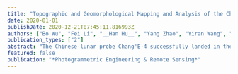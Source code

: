 ```yaml
---
title: "Topographic and Geomorphological Mapping and Analysis of the Chang'E-4 Landing Site on the Far Side of the Moon"
date: 2020-01-01
publishDate: 2020-12-21T07:45:11.816993Z
authors: ["Bo Wu", "Fei Li", "__Han Hu__", "Yang Zhao", "Yiran Wang", "Peipei Xiao", "Yuan Li", "Wai Chung Liu", "Long Chen", "Xuming Ge", " others"]
publication_types: ["2"]
abstract: "The Chinese lunar probe Chang'E-4 successfully landed in the Von Kármń crater on the far side of the Moon. This paper presents the topographic and geomorphological mapping and their joint analysis for selecting the Chang'E-4 landing site in the Von K'ḿ'aćrater. A digital topographic model (DTM) of the Von K'ar'́an áter, with a spatial resolution of 30 m, was generated through the integrated processing of Chang'E-2 images (7 m/pixel) and Lunar Reconnaissance Orbiter (LRO) Laser Altimeter (LOLA) data. Slope maps were derived from the DTM. Terrain occlusions to both the Sun and the relay satellite were studied. Craters with diameters $≥$ 70 m were detected to generate a crater density map. Rocks with diameters $≥$ 2 m were also extracted to generate a rock abundance map using an LRO narrow angle camera (NAC) image mosaic. The joint topographic and geomorphological analysis identified three subregions for landing. One of them, recommended as the highest-priority landing site, was the one in which Chang'E-4 eventually landed. After the successful landing of Chang'E-4, we immediately determined the precise location of the lander by the integrated processing of orbiter, descent and ground images. We also conducted a detailed analysis around the landing location. The results revealed that the Chang'E-4 lander has excellent visibility to the Sun and relay satellite; the lander is on a slope of about 4.5° towards the southwest, and the rock abundance around the landing location is almost 0. The developed methods and results can benefit future soft-landing missions to the Moon and other celestial bodies."
featured: false
publication: "*Photogrammetric Engineering & Remote Sensing*"
---
```


